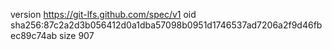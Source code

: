 version https://git-lfs.github.com/spec/v1
oid sha256:87c2a2d3b056412d0a1dba57098b0951d1746537ad7206a2f9d46fbec89c74ab
size 907
